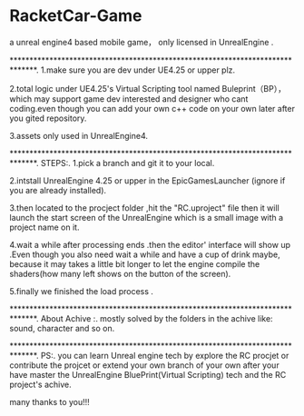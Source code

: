 # RacketCar-Game
a unreal engine4 based mobile game， only licensed in UnrealEngine .

******************************************************************************.
1.make sure you are dev under UE4.25 or upper plz.

2.total logic under UE4.25's Virtual Scripting tool named Buleprint（BP），which may support game dev interested and designer who cant coding.even though you can add your own c++ code on your own later after you gited repository.

3.assets only used in UnrealEngine4.

******************************************************************************.
STEPS:.
1.pick a branch and git it to your local.

2.intstall UnrealEngine 4.25 or upper in the EpicGamesLauncher (ignore if you are already installed).

3.then located to the procject folder ,hit the "RC.uproject" file then it will launch the start screen of the UnrealEngine which is a small image with a project name on it.

4.wait a while after processing ends .then the editor' interface will show up .Even though you also need wait a while and have a cup of drink maybe, because it may takes a little bit longer to let the engine compile the shaders(how many left shows on the button of the screen).

5.finally we finished the load process .

******************************************************************************.
About Achive :.
mostly solved by the folders in the achive like: sound, character and so on.

******************************************************************************.
PS:.
you can learn Unreal engine tech by explore the RC procjet or contribute the projcet or extend your own branch of your own after your have master the UnrealEngine BluePrint(Virtual Scripting) tech and the RC project's achive.

many thanks to you!!!

